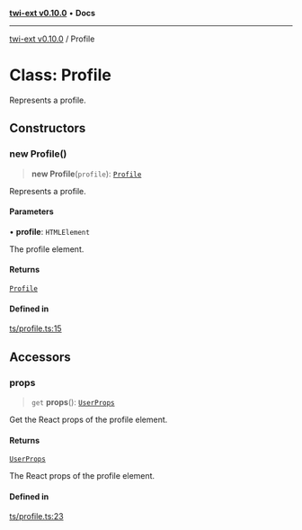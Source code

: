 [**twi-ext v0.10.0**](../README.md) • **Docs**

***

[twi-ext v0.10.0](../README.md) / Profile

# Class: Profile

Represents a profile.

## Constructors

### new Profile()

> **new Profile**(`profile`): [`Profile`](Profile.md)

Represents a profile.

#### Parameters

• **profile**: `HTMLElement`

The profile element.

#### Returns

[`Profile`](Profile.md)

#### Defined in

[ts/profile.ts:15](https://github.com/Robot-Inventor/twi-ext/blob/71f902b95c19fccdef60c81ed4ae95097b7deba8/src/ts/profile.ts#L15)

## Accessors

### props

> `get` **props**(): [`UserProps`](../interfaces/UserProps.md)

Get the React props of the profile element.

#### Returns

[`UserProps`](../interfaces/UserProps.md)

The React props of the profile element.

#### Defined in

[ts/profile.ts:23](https://github.com/Robot-Inventor/twi-ext/blob/71f902b95c19fccdef60c81ed4ae95097b7deba8/src/ts/profile.ts#L23)
